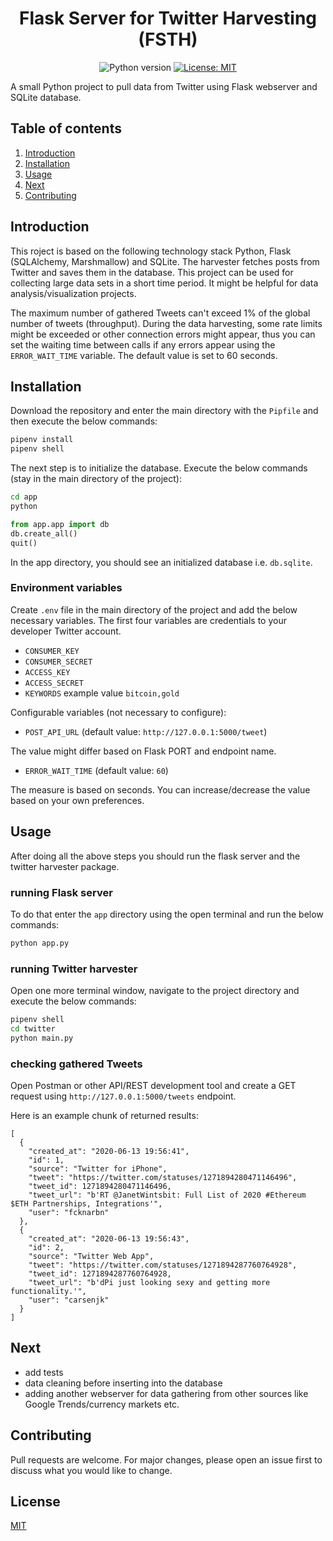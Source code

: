 <h1 align="center">Flask Server for Twitter Harvesting (FSTH)</h1>

<div align="center">

![Python version](https://img.shields.io/badge/python-3.7+-blue.svg)
[![License: MIT](https://img.shields.io/badge/License-MIT-yellow.svg)](https://opensource.org/licenses/MIT)

</div>

A small Python project to pull data from Twitter using Flask webserver and SQLite database. 

## Table of contents

1. [Introduction](#introduction)
1. [Installation](#installation)
1. [Usage](#usage)
1. [Next](#next)
1. [Contributing](#contributing)


## Introduction

This roject is based on the following technology stack Python, Flask (SQLAlchemy, Marshmallow) and SQLite. The harvester fetches posts from Twitter and saves them in the database. This project can be used for collecting large data sets in a short time period. It might be helpful for data analysis/visualization projects.

The maximum number of gathered Tweets can't exceed 1% of the global number of tweets (throughput). During the data harvesting, some rate limits might be exceeded or other connection errors might appear, thus you can set the waiting time between calls if any errors appear using the `ERROR_WAIT_TIME` variable. The default value is set to 60 seconds.


## Installation

Download the repository and enter the main directory with the `Pipfile` and then execute the below commands:

```bash
pipenv install
pipenv shell
```

The next step is to initialize the database. Execute the below commands (stay in the main directory of the project):

```bash
cd app
python
```

```python
from app.app import db
db.create_all()
quit()
```

In the app directory, you should see an initialized database i.e. `db.sqlite`.

### Environment variables

Create `.env` file in the main directory of the project and add the below necessary variables. The first four variables are credentials to your developer Twitter account.

- `CONSUMER_KEY`
- `CONSUMER_SECRET`
- `ACCESS_KEY`
- `ACCESS_SECRET`
- `KEYWORDS` example value `bitcoin,gold`

Configurable variables (not necessary to configure):
- `POST_API_URL` (default value: `http://127.0.0.1:5000/tweet`)

The value might differ based on Flask PORT and endpoint name.

- `ERROR_WAIT_TIME` (default value: `60`)

The measure is based on seconds. You can increase/decrease the value based on your own preferences.

## Usage

After doing all the above steps you should run the flask server and the twitter harvester package. 

### running Flask server

To do that enter the `app` directory using the open terminal and run the below commands:

```bash
python app.py
```

### running Twitter harvester

Open one more terminal window, navigate to the project directory and execute the below commands:

```bash
pipenv shell
cd twitter
python main.py
```

### checking gathered Tweets

Open Postman or other API/REST development tool and create a GET request using `http://127.0.0.1:5000/tweets` endpoint.

Here is an example chunk of returned results:

```markup
[
  {
    "created_at": "2020-06-13 19:56:41",
    "id": 1,
    "source": "Twitter for iPhone",
    "tweet": "https://twitter.com/statuses/1271894280471146496",
    "tweet_id": 1271894280471146496,
    "tweet_url": "b'RT @JanetWintsbit: Full List of 2020 #Ethereum $ETH Partnerships, Integrations'",
    "user": "fcknarbn"
  },
  {
    "created_at": "2020-06-13 19:56:43",
    "id": 2,
    "source": "Twitter Web App",
    "tweet": "https://twitter.com/statuses/1271894287760764928",
    "tweet_id": 1271894287760764928,
    "tweet_url": "b'dPi just looking sexy and getting more functionality.'",
    "user": "carsenjk"
  }
]
```

## Next
- add tests
- data cleaning before inserting into the database
- adding another webserver for data gathering from other sources like Google Trends/currency markets etc.

## Contributing
Pull requests are welcome. For major changes, please open an issue first to discuss what you would like to change.

## License
[MIT](https://choosealicense.com/licenses/mit/)
